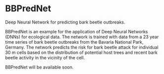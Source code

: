 # BBPredNet
Deep Neural Network for predicting bark beetle outbreaks.

BBPredNet is an example for the application of Deep Neural Networks (DNNs) for ecological data. The network is trained with data from a 23 year time series of bark beetle outbreaks from the Bavaria National Park, Germany. The network predicts the risk for bark beetle attack for individual 30 m cells based on the distribution of potential host trees and recent bark beetle activity in the vicinity of the cell.

BBPredNet will be available soon.
